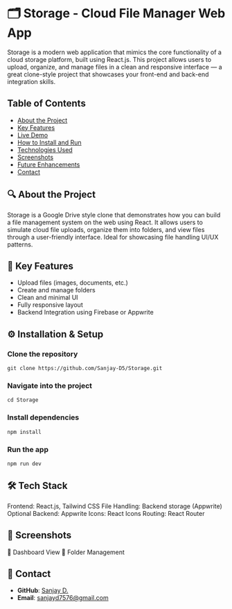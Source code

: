 # 🗂️ Storage - Cloud File Manager Web App
Storage is a modern web application that mimics the core functionality of a cloud storage platform, built using React.js. This project allows users to upload, organize, and manage files in a clean and responsive interface — a great clone-style project that showcases your front-end and back-end integration skills.

## Table of Contents

- [About the Project](#about-the-project)
- [Key Features](#key-features)
- [Live Demo](#live-demo)
- [How to Install and Run](#how-to-install-and-run)
- [Technologies Used](#technologies-used)
- [Screenshots](#screenshots)
- [Future Enhancements](#future-enhancements)
- [Contact](#contact)

## 🔍 About the Project

Storage is a Google Drive style clone that demonstrates how you can build a file management system on the web using React. It allows users to simulate cloud file uploads, organize them into folders, and view files through a user-friendly interface. Ideal for showcasing file handling UI/UX patterns.

## 🚀 Key Features

- Upload files (images, documents, etc.)
- Create and manage folders
- Clean and minimal UI
- Fully responsive layout
- Backend Integration using Firebase or Appwrite

## ⚙️ Installation & Setup

### Clone the repository
```
git clone https://github.com/Sanjay-D5/Storage.git
```

### Navigate into the project
```
cd Storage
```

### Install dependencies
```
npm install
```

### Run the app
```
npm run dev
```

## 🛠️ Tech Stack

Frontend: React.js, Tailwind CSS
File Handling: Backend storage (Appwrite)
Optional Backend: Appwrite
Icons: React Icons
Routing: React Router

## 📸 Screenshots
📂 Dashboard View
📁 Folder Management

##  🤝 Contact
 
- **GitHub**: [Sanjay D.](https://github.com/sanjayshre)
- **Email**: sanjayd7576@gmail.com

